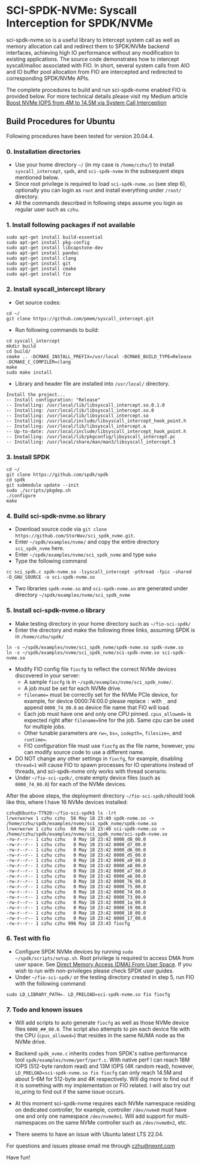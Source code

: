 # SCI-SPDK-NVMe: Syscall Interception for SPDK/NVMe

sci-spdk-nvme.so is a useful library to intercept system call as well as memory allocation call and redirect them to SPDK/NVMe backend interfaces, achieving high IO performance without any modification to existing applications. The source code demonstrates how to intercept syscall/malloc associated with FIO. In short, several system calls from AIO and IO buffer pool allocation from FIO are intercepted and redirected to corresponding SPDK/NVMe APIs.

The complete procedures to build and run sci-spdk-nvme enabled FIO is provided below. For more technical details please visit my Medium article [Boost NVMe IOPS from 4M to 14.5M via System Call Interception](https://medium.com/@colinzhu/boost-nvme-iops-from-4m-to-14-5m-via-system-call-interception-8e27da4aed9a)

## Build Procedures for Ubuntu
Following procedures have been tested for version 20.04.4.

### 0. Installation directories
- Use your home directory ```~/``` (in my case is ```/home/czhu/```) to install ```syscall_intercept```, ```spdk```, and ```sci-spdk-nvme``` in the subsequent steps mentioned below.
- Since root privilege is required to load ```sci-spdk-nvme.so``` (see step 6), optionally you can login as ```root``` and install everything under ```/root/``` directory.
- All the commands described in following steps assume you login as regular user such as ```czhu```.

### 1. Install following packages if not available
```
sudo apt-get install build-essential
sudo apt-get install pkg-config
sudo apt-get install libcapstone-dev
sudo apt-get install pandoc
sudo apt-get install clang
sudo apt-get install git
sudo apt-get install cmake
sudo apt-get install fio
```

### 2. Install syscall_intercept library
- Get source codes:
```
cd ~/
git clone https://github.com/pmem/syscall_intercept.git
```
- Run following commands to build:
```
cd syscall_intercept
mkdir build
cd build/
cmake .. -DCMAKE_INSTALL_PREFIX=/usr/local -DCMAKE_BUILD_TYPE=Release -DCMAKE_C_COMPILER=clang
make
sudo make install
```
- Library and header file are installed into ```/usr/local/``` directory.
```
Install the project...
-- Install configuration: "Release"
-- Installing: /usr/local/lib/libsyscall_intercept.so.0.1.0
-- Installing: /usr/local/lib/libsyscall_intercept.so.0
-- Installing: /usr/local/lib/libsyscall_intercept.so
-- Installing: /usr/local/include/libsyscall_intercept_hook_point.h
-- Installing: /usr/local/lib/libsyscall_intercept.a
-- Up-to-date: /usr/local/include/libsyscall_intercept_hook_point.h
-- Installing: /usr/local/lib/pkgconfig/libsyscall_intercept.pc
-- Installing: /usr/local/share/man/man3/libsyscall_intercept.3
```

### 3. Install SPDK
```
cd ~/
git clone https://github.com/spdk/spdk
cd spdk
git submodule update --init
sudo ./scripts/pkgdep.sh
./configure
make
```

### 4. Build sci-spdk-nvme.so library
- Download source code via ```git clone https://github.com/StorWav/sci_spdk_nvme.git```.
- Enter ```~/spdk/examples/nvme/``` and copy the entire directory ```sci_spdk_nvme``` here.
- Enter ```~/spdk/examples/nvme/sci_spdk_nvme``` and type ```make```
- Type the following command
```
cc sci_spdk.c spdk-nvme.so -lsyscall_intercept -pthread -fpic -shared -D_GNU_SOURCE -o sci-spdk-nvme.so
```
- Two libraries ```spdk-nvme.so``` and ```sci-spdk-nvme.so``` are generated under directory ```~/spdk/examples/nvme/sci_spdk_nvme```

### 5. Install sci-spdk-nvme.o library
- Make testing directory in your home directory such as ```~/fio-sci-spdk/```
- Enter the directory and make the following three links, assuming SPDK is in ```/home/czhu/spdk/```
```
ln -s ~/spdk/examples/nvme/sci_spdk_nvme/spdk-nvme.so spdk-nvme.so
ln -s ~/spdk/examples/nvme/sci_spdk_nvme/sci-spdk-nvme.so sci-spdk-nvme.so
```
- Modify FIO config file ```fiocfg``` to reflect the correct NVMe devices discovered in your server:
	* A sample ```fiocfg``` is in ```~/spdk/examples/nvme/sci_spdk_nvme/```.
	* A job must be set for each NVMe drive.
	* ```filename=``` must be correctly set for the NVMe PCIe device, for example, for device 0000:74:00.0 please replace ```:``` with ```_``` and append ```0000_74_00.0``` as device file name that FIO will load.
	* Each job must have one and only one CPU pinned. ```cpus_allowed=``` is expected right after ```filename=```line for the job. Same cpu can be used for multiple jobs.
	* Other tunable parameters are ```rw=```, ```bs=```, ```iodepth=```, ```filesize=```, and ```runtime=```.
	* FIO configuration file must use ```fiocfg``` as the file name, however, you can modify source code to use a different name.
- DO NOT change any other settings in ```fiocfg```, for example, disabling ```thread=1``` will cause FIO to spawn processes for IO operations instead of threads, and sci-spdk-nvme only works with thread scenario.
- Under ```~/fio-sci-spdk/```, create empty device files (such as ```0000_74_00.0```) for each of the NVMe devices.

After the above steps, the deployment directory ```~/fio-sci-spdk/```should look like this, where I have 16 NVMe devices installed:

```
czhu@Ubuntu-T7920:~/fio-sci-spdk$ ls -lrt
lrwxrwxrwx 1 czhu czhu  56 May 18 23:40 spdk-nvme.so -> /home/czhu/spdk/examples/nvme/sci_spdk_nvme/spdk-nvme.so
lrwxrwxrwx 1 czhu czhu  60 May 18 23:40 sci-spdk-nvme.so -> /home/czhu/spdk/examples/nvme/sci_spdk_nvme/sci-spdk-nvme.so
-rw-r--r-- 1 czhu czhu   0 May 18 23:42 0000_d8_00.0
-rw-r--r-- 1 czhu czhu   0 May 18 23:42 0000_d7_00.0
-rw-r--r-- 1 czhu czhu   0 May 18 23:42 0000_d6_00.0
-rw-r--r-- 1 czhu czhu   0 May 18 23:42 0000_d5_00.0
-rw-r--r-- 1 czhu czhu   0 May 18 23:42 0000_a9_00.0
-rw-r--r-- 1 czhu czhu   0 May 18 23:42 0000_a8_00.0
-rw-r--r-- 1 czhu czhu   0 May 18 23:42 0000_a7_00.0
-rw-r--r-- 1 czhu czhu   0 May 18 23:42 0000_a6_00.0
-rw-r--r-- 1 czhu czhu   0 May 18 23:42 0000_76_00.0
-rw-r--r-- 1 czhu czhu   0 May 18 23:42 0000_75_00.0
-rw-r--r-- 1 czhu czhu   0 May 18 23:42 0000_74_00.0
-rw-r--r-- 1 czhu czhu   0 May 18 23:42 0000_73_00.0
-rw-r--r-- 1 czhu czhu   0 May 18 23:42 0000_1a_00.0
-rw-r--r-- 1 czhu czhu   0 May 18 23:42 0000_19_00.0
-rw-r--r-- 1 czhu czhu   0 May 18 23:42 0000_18_00.0
-rw-r--r-- 1 czhu czhu   0 May 18 23:42 0000_17_00.0
-rw-r--r-- 1 czhu czhu 996 May 18 23:43 fiocfg
```

### 6. Test with fio 
- Configure SPDK NVMe devices by running ```sudo ~/spdk/scripts/setup.sh```. Root privilege is required to access DMA from user space. See [Direct Memory Access (DMA) From User Space](https://spdk.io/doc/memory.html). If you wish to run with non-privileges please check SPDK user guides.
- Under ```~/fio-sci-spdk/``` or the testing directory created in step 5, run FIO with the following command:
```
sudo LD_LIBRARY_PATH=. LD_PRELOAD=sci-spdk-nvme.so fio fiocfg
```

### 7. Todo and known issues

- Will add scripts to auto generate ```fiocfg``` as well as those NVMe device files ```0000_##_00.0```. The script also attempts to pin each device file with the CPU (```cpus_allowed=```) that resides in the same NUMA node as the NVMe drive.

- Backend ```spdk_nvme.c``` inherits codes from SPDK's native performance tool ```spdk/examples/nvme/perf/perf.c```. With native perf I can reach 18M IOPS (512-byte random read) and 13M IOPS (4K random read), however, ```LD_PRELOAD=sci-spdk-nvme.so fio fiocfg``` can only reach 14.5M and about 5-6M for 512-byte and 4K respectively. Will dig more to find out if it is something with my implementation or FIO related. I will also try out io_uring to find out if the same issue occurs.

- At this moment sci-spdk-nvme requires each NVMe namespace residing on dedicated controller, for example, controller ```/dev/nvme0``` must have one and only one namespace ```/dev/nvme0n1```. Will add support for multi-namespaces on the same NVMe controller such as ```/dev/nvme0n2```, etc.

- There seems to have an issue with Ubuntu latest LTS 22.04.


For questions and issues please email me through czhu@nexnt.com

Have fun!


